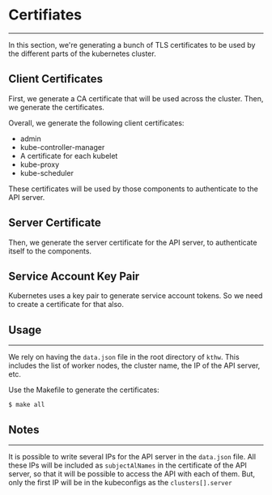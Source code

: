 # Certifiates
---

In this section, we're generating a bunch of TLS certificates to be used by the different parts
of the kubernetes cluster.


## Client Certificates
First, we generate a CA certificate that will be used across the cluster.
Then, we generate the certificates.

Overall, we generate the following client certificates:
* admin
* kube-controller-manager
* A certificate for each kubelet
* kube-proxy
* kube-scheduler

These certificates will be used by those components to authenticate to the API server.

## Server Certificate
Then, we generate the server certificate for the API server, to authenticate itself to the components.

## Service Account Key Pair
Kubernetes uses a key pair to generate service account tokens.
So we need to create a certificate for that also.

## Usage
---
We rely on having the `data.json` file in the root directory of `kthw`.  This includes the list of worker nodes, the cluster name, 
the IP of the API server, etc.

Use the Makefile to generate the certificates:
```
$ make all
```


## Notes
---

It is possible to write several IPs for the API server in the `data.json` file. All these IPs will be included as `subjectAlNames` in the certificate
of the API server, so that it will be possible to access the API with each of them. But, only the first IP will be 
in the kubeconfigs as the `clusters[].server`

